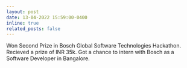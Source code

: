 ```yaml
---
layout: post
date: 13-04-2022 15:59:00-0400
inline: true
related_posts: false
---
```


Won Second Prize in Bosch Global Software Technologies Hackathon. Recieved a prize of INR 35k. Got a chance to intern with Bosch as a Software Developer in Bangalore.





